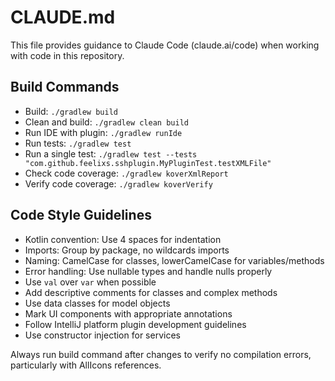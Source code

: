 # CLAUDE.md

This file provides guidance to Claude Code (claude.ai/code) when working with code in this repository.

## Build Commands
- Build: `./gradlew build`
- Clean and build: `./gradlew clean build`
- Run IDE with plugin: `./gradlew runIde`
- Run tests: `./gradlew test`
- Run a single test: `./gradlew test --tests "com.github.feelixs.sshplugin.MyPluginTest.testXMLFile"`
- Check code coverage: `./gradlew koverXmlReport`
- Verify code coverage: `./gradlew koverVerify`

## Code Style Guidelines
- Kotlin convention: Use 4 spaces for indentation
- Imports: Group by package, no wildcards imports
- Naming: CamelCase for classes, lowerCamelCase for variables/methods
- Error handling: Use nullable types and handle nulls properly  
- Use `val` over `var` when possible
- Add descriptive comments for classes and complex methods
- Use data classes for model objects
- Mark UI components with appropriate annotations
- Follow IntelliJ platform plugin development guidelines
- Use constructor injection for services

Always run build command after changes to verify no compilation errors, particularly with AllIcons references.